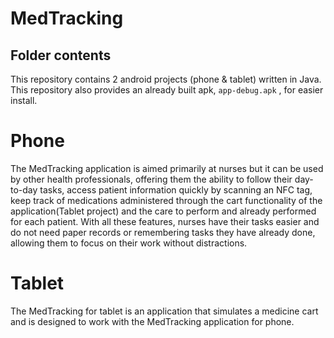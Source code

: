 # MedTracking

## Folder contents

This repository contains 2 android projects (phone & tablet) written in Java. This repository also provides an already built apk, `app-debug.apk` , for easier install.

# Phone
The MedTracking application is aimed primarily at nurses but it can be used by other health professionals, offering them the ability to follow their day-to-day tasks, access patient information quickly by scanning an NFC tag, keep track of medications administered through the cart functionality of the application(Tablet project) and the care to perform and already performed for each patient. With all these features, nurses have their tasks easier and do not need paper records or remembering tasks they have already done, allowing them to focus on their work without distractions.

# Tablet
The MedTracking for tablet is an application that simulates a medicine cart and is designed to work with the MedTracking application for phone.
